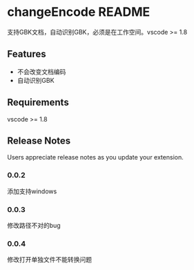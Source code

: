 # changeEncode README

支持GBK文档，自动识别GBK，必须是在工作空间。vscode >= 1.8 

## Features

- 不会改变文档编码
- 自动识别GBK


## Requirements

vscode >= 1.8 

## Release Notes

Users appreciate release notes as you update your extension.

### 0.0.2

添加支持windows

### 0.0.3

修改路径不对的bug

### 0.0.4

修改打开单独文件不能转换问题

